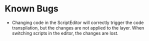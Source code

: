 # Known Bugs

- Changing code in the ScriptEditor will correctly trigger the code transpilation, but the changes are not applied to the layer. When switching scripts in the editor, the changes are lost.
